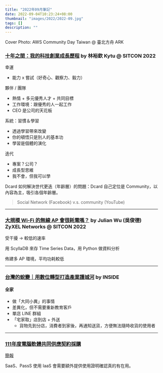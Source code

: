 ```yaml
---
title: "2022年09月筆記"
date: 2022-09-04T10:23:24+08:00
thumbnail: "images/2022/2022-09.jpg"
tags: []
description: ""
---
```


Cover Photo: AWS Community Day Taiwan @ 臺北方舟 ARK 

### [十年之間：我的科技創業成長歷程](https://sitcon.org/2022/agenda/4f4f40/) by 林裕欽 Kytu @ SITCON 2022

幸運

- 能力 x 嘗試（好奇心、觀察力、毅力）

夥伴 / 團隊

- 熱情 + 多元優秀人才 + 共同目標
- 工作環境：跟優秀的人一起工作
- CEO 是公司的天花板

系統：習慣＆學習

- 透過學習帶來改變
- 你的頓悟只是別人的基本功
- 學習是個體的演化

迭代

- 專案？公司？
- 成長型思維
- 我不會，但我可以學

Dcard 如何解決世代更迭（年齡層）的問題：Dcard 自己定位是 Community，以內容為主，吸引各個年齡層。

> Social Network (Facebook) v.s. community (YouTube)

---

### [大規模 Wi-Fi 的無線 AP 會很耗電嗎？](https://sitcon.org/2022/agenda/2f04ca) by Julian Wu (吳俊德) ZyXEL Networks @ SITCON 2022

受干擾 -> 較低的速率

用 ScyllaDB 來存 Time Series Data，用 Python 做資料分析

佈建多 AP 環境，平均功耗較低

---

### [台灣的蛻變｜用數位轉型打造產業護城河](https://www.taketla.com/event/10) by INSIDE

#### 全家
- 做「大同小異」的事情
- 差異化，但不需要重新教育客戶
- 單店 LINE 群組
- 「宅家取」店到店 + 外送
  - 貨物先到分店，消費者到家後，再通知送貨，方便無法隨時收貨的使用者

---

### [111年度電腦軟體共同供應契約採購](https://www.cisanet.org.tw/Course/Detail/2902)

[簡報](https://www.spo.org.tw/office_new3/images/spo_files/project/Seminar/Seminar_11109_final.pdf)

SaaS、PassS 使用 IaaS 會需要額外提供使用證明確認真的有在用。


